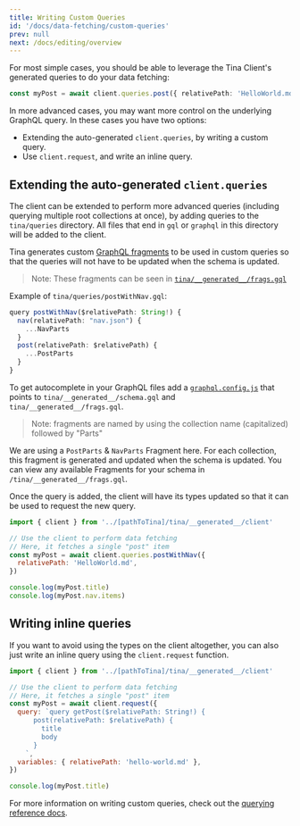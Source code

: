 ```yaml
---
title: Writing Custom Queries
id: '/docs/data-fetching/custom-queries'
prev: null
next: /docs/editing/overview
---
```


For most simple cases, you should be able to leverage the Tina Client's generated queries to do your data fetching:

```ts
const myPost = await client.queries.post({ relativePath: 'HelloWorld.md' })
```

In more advanced cases, you may want more control on the underlying GraphQL query. In these cases you have two options:

- Extending the auto-generated `client.queries`, by writing a custom query.
- Use `client.request`, and write an inline query.

## Extending the auto-generated `client.queries`

The client can be extended to perform more advanced queries (including querying multiple root collections at once), by adding queries to the `tina/queries` directory. All files that end in `gql` or `graphql` in this directory will be added to the client.

Tina generates custom [GraphQL fragments](https://graphql.org/learn/queries/#fragments) to be used in custom queries so that the queries will not have to be updated when the schema is updated.

<!-- TODO: add internal docs link -->

> Note: These fragments can be seen in [`tina/__generated__/frags.gql`]()

Example of `tina/queries/postWithNav.gql`:

```ts
query postWithNav($relativePath: String!) {
  nav(relativePath: "nav.json") {
    ...NavParts
  }
  post(relativePath: $relativePath) {
    ...PostParts
  }
}
```

To get autocomplete in your GraphQL files add a [`graphql.config.js`](https://github.com/tinacms/tina-cloud-starter/blob/main/graphql.config.js) that points to `tina/__generated__/schema.gql` and `tina/__generated__/frags.gql`.

> Note: fragments are named by using the collection name (capitalized) followed by "Parts"

We are using a `PostParts` & `NavParts` Fragment here. For each collection, this fragment is generated and updated when the schema is updated. You can view any available Fragments for your schema in `/tina/__generated__/frags.gql`.

Once the query is added, the client will have its types updated so that it can be used to request the new query.

```js
import { client } from '../[pathToTina]/tina/__generated__/client'

// Use the client to perform data fetching
// Here, it fetches a single "post" item
const myPost = await client.queries.postWithNav({
  relativePath: 'HelloWorld.md',
})

console.log(myPost.title)
console.log(myPost.nav.items)
```

## Writing inline queries

If you want to avoid using the types on the client altogether, you can also just write an inline query using the `client.request` function.

```js
import { client } from '../[pathToTina]/tina/__generated__/client'

// Use the client to perform data fetching
// Here, it fetches a single "post" item
const myPost = await client.request({
  query: `query getPost($relativePath: String!) {
      post(relativePath: $relativePath) {
        title
        body
      }
    `,
  variables: { relativePath: 'hello-world.md' },
})

console.log(myPost.title)
```

For more information on writing custom queries, check out the [querying reference docs](/docs/graphql/queries/).
